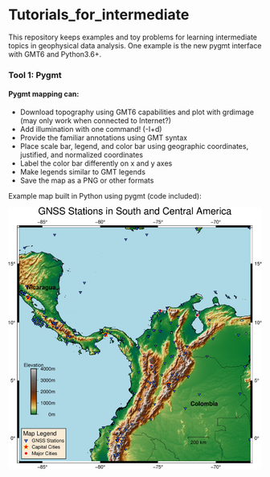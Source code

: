 # Tutorials_for_intermediate

This repository keeps examples and toy problems for learning intermediate topics in geophysical data analysis. One example is the new pygmt interface with GMT6 and Python3.6+. 

### Tool 1: Pygmt ###
#### Pygmt mapping can: ####
* Download topography using GMT6 capabilities and plot with grdimage (may only work when connected to Internet?)
* Add illumination with one command! (-I+d)
* Provide the familiar annotations using GMT syntax
* Place scale bar, legend, and color bar using geographic coordinates, justified, and normalized coordinates
* Label the color bar differently on x and y axes
* Make legends similar to GMT legends
* Save the map as a PNG or other formats

Example map built in Python using pygmt (code included): 


![Americas](https://github.com/kmaterna/Tutorials_for_intermediate/blob/master/Pygmt/CSA_gnss_figure.png)
